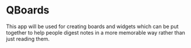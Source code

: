 # QBoards
This app will be used for creating boards and widgets which can be put together to help people digest notes in a more memorable way rather than just reading them.
